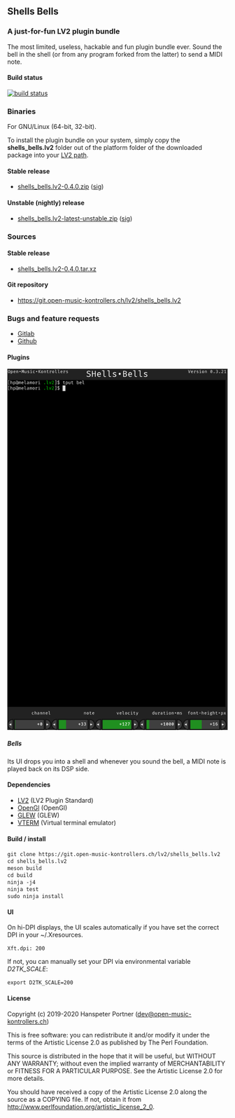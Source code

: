 ## Shells Bells

### A just-for-fun LV2 plugin bundle

The most limited, useless, hackable and fun plugin bundle ever. Sound the bell in the shell
(or from any program forked from the latter) to send a MIDI note.

#### Build status

[![build status](https://gitlab.com/OpenMusicKontrollers/shells_bells.lv2/badges/master/build.svg)](https://gitlab.com/OpenMusicKontrollers/shells_bells.lv2/commits/master)

### Binaries

For GNU/Linux (64-bit, 32-bit).

To install the plugin bundle on your system, simply copy the __shells_bells.lv2__
folder out of the platform folder of the downloaded package into your
[LV2 path](http://lv2plug.in/pages/filesystem-hierarchy-standard.html).

#### Stable release

* [shells_bells.lv2-0.4.0.zip](https://dl.open-music-kontrollers.ch/shells_bells.lv2/stable/shells_bells.lv2-0.4.0.zip) ([sig](https://dl.open-music-kontrollers.ch/shells_bells.lv2/stable/shells_bells.lv2-0.4.0.zip.sig))

#### Unstable (nightly) release

* [shells_bells.lv2-latest-unstable.zip](https://dl.open-music-kontrollers.ch/shells_bells.lv2/unstable/shells_bells.lv2-latest-unstable.zip) ([sig](https://dl.open-music-kontrollers.ch/shells_bells.lv2/unstable/shells_bells.lv2-latest-unstable.zip.sig))

### Sources

#### Stable release

* [shells_bells.lv2-0.4.0.tar.xz](https://git.open-music-kontrollers.ch/lv2/shells_bells.lv2/snapshot/shells_bells.lv2-0.4.0.tar.xz)

#### Git repository

* <https://git.open-music-kontrollers.ch/lv2/shells_bells.lv2>

<!--
### Packages

* [ArchLinux](https://www.archlinux.org/packages/community/x86_64/shells_bells.lv2/)
-->

### Bugs and feature requests

* [Gitlab](https://gitlab.com/OpenMusicKontrollers/shells_bells.lv2)
* [Github](https://github.com/OpenMusicKontrollers/shells_bells.lv2)

#### Plugins

![Screenshot](/screenshots/screenshot_1.png)

##### Bells

Its UI drops you into a shell and whenever you sound the bell, a MIDI note
is played back on its DSP side.

#### Dependencies

* [LV2](http://lv2plug.in) (LV2 Plugin Standard)
* [OpenGl](https://www.opengl.org) (OpenGl)
* [GLEW](http://glew.sourceforge.net) (GLEW)
* [VTERM](http://www.leonerd.org.uk/code/libvterm) (Virtual terminal emulator)

#### Build / install

	git clone https://git.open-music-kontrollers.ch/lv2/shells_bells.lv2
	cd shells_bells.lv2
	meson build
	cd build
	ninja -j4
	ninja test
	sudo ninja install

#### UI

On hi-DPI displays, the UI scales automatically if you have set the correct DPI
in your ~/.Xresources.

    Xft.dpi: 200

If not, you can manually set your DPI via environmental variable *D2TK_SCALE*:

    export D2TK_SCALE=200

#### License

Copyright (c) 2019-2020 Hanspeter Portner (dev@open-music-kontrollers.ch)

This is free software: you can redistribute it and/or modify
it under the terms of the Artistic License 2.0 as published by
The Perl Foundation.

This source is distributed in the hope that it will be useful,
but WITHOUT ANY WARRANTY; without even the implied warranty of
MERCHANTABILITY or FITNESS FOR A PARTICULAR PURPOSE. See the
Artistic License 2.0 for more details.

You should have received a copy of the Artistic License 2.0
along the source as a COPYING file. If not, obtain it from
<http://www.perlfoundation.org/artistic_license_2_0>.
